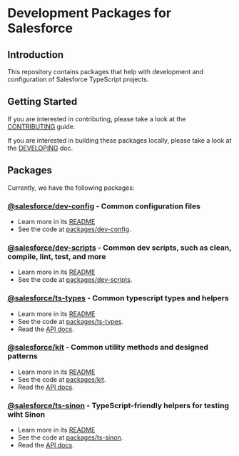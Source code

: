 # Development Packages for Salesforce

## Introduction

This repository contains packages that help with development and configuration of Salesforce TypeScript projects.

## Getting Started

If you are interested in contributing, please take a look at the [CONTRIBUTING](CONTRIBUTING.md) guide.

If you are interested in building these packages locally, please take a look at the [DEVELOPING](DEVELOPING.md) doc.

## Packages

Currently, we have the following packages:

### [@salesforce/dev-config](https://www.npmjs.com/package/@salesforce/dev-config) - Common configuration files

- Learn more in its [README](packages/dev-config/README.md)
- See the code at [packages/dev-config](packages/dev-config).

### [@salesforce/dev-scripts](https://www.npmjs.com/package/@salesforce/dev-scripts) - Common dev scripts, such as clean, compile, lint, test, and more

- Learn more in its [README](packages/dev-scripts/README.md)
- See the code at [packages/dev-scripts](packages/dev-scripts).

### [@salesforce/ts-types](https://www.npmjs.com/package/@salesforce/ts-types) - Common typescript types and helpers

- Learn more in its [README](packages/ts-types/README.md)
- See the code at [packages/ts-types](packages/ts-types).
- Read the [API docs](https://forcedotcom.github.io/sfdx-dev-packages/ts-types).

### [@salesforce/kit](https://www.npmjs.com/package/@salesforce/kit) - Common utility methods and designed patterns

- Learn more in its [README](packages/kit/README.md)
- See the code at [packages/kit](packages/kit).
- Read the [API docs](https://forcedotcom.github.io/sfdx-dev-packages/kit).

### [@salesforce/ts-sinon](https://www.npmjs.com/package/@salesforce/ts-sinon) - TypeScript-friendly helpers for testing wiht Sinon

- Learn more in its [README](packages/ts-sinon/README.md)
- See the code at [packages/ts-sinon](packages/ts-sinon).
- Read the [API docs](https://forcedotcom.github.io/sfdx-dev-packages/ts-sinon).
